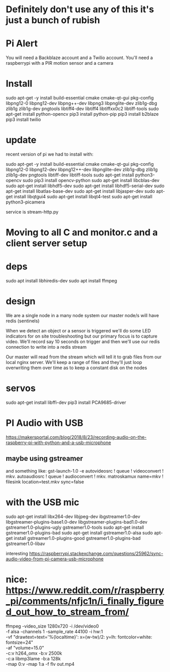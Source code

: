 # Definitely don't use any of this it's just a bunch of rubish


# Pi Alert
 You will need a Backblaze account and a Twilio account.  You'll need a raspberrypi with a PIR motion sensor and a camera

# Install
sudo apt-get -y install build-essential cmake cmake-qt-gui pkg-config libpng12-0 libpng12-dev libpng++-dev libpng3 libpnglite-dev zlib1g-dbg zlib1g zlib1g-dev pngtools libtiff4-dev libtiff4 libtiffxx0c2 libtiff-tools
sudo apt-get install python-opencv
pip3 install python-pip
pip3 install b2blaze
pip3 install twilio

# update
recent version of pi we had to install with:

sudo apt-get -y install build-essential cmake cmake-qt-gui pkg-config libpng12-0 libpng12-dev libpng12++-dev libpnglite-dev zlib1g-dbg zlib1g zlib1g-dev pngtools libtiff-dev libtiff-tools
sudo apt-get install python3-opencv
sudo pip3 install opencv-python
sudo apt-get install libcblas-dev
sudo apt-get install libhdf5-dev
sudo apt-get install libhdf5-serial-dev
sudo apt-get install libatlas-base-dev
sudo apt-get install libjasper-dev
sudo apt-get install libqtgui4
sudo apt-get install libqt4-test
sudo apt-get install python3-picamera

service is stream-http.py

# Moving to all C and monitor.c and a client server setup

# deps
sudo apt install libhiredis-dev
sudo apt install ffmpeg

# design
We are a single node in a many node system our master node/s will have redis (sentinels)

When we detect an object or a sensor is triggered we'll do some LED indicators for 
on site troubleshooting but our primary focus is to capture video.  We'll record say
10 seconds on trigger and then we'll use our redis connection to write into a redis
stream

Our master will read from the stream which will tell it to grab files from our local 
nginx server.  We'll keep a range of files and they'll just loop overwriting them over
time as to keep a constant disk on the nodes


# servos
sudo apt-get install libffi-dev
pip3 install PCA9685-driver

# PI Audio with USB

https://makersportal.com/blog/2018/8/23/recording-audio-on-the-raspberry-pi-with-python-and-a-usb-microphone
## maybe using gstreamer
and something like:
  gst-launch-1.0 -e autovideosrc ! queue ! videoconvert ! mkv. autoaudiosrc ! queue ! audioconvert ! mkv. matroskamux name=mkv ! filesink location=test.mkv sync=false
  # with the USB mic 

sudo apt-get install libx264-dev libjpeg-dev ibgstreamer1.0-dev libgstreamer-plugins-base1.0-dev libgstreamer-plugins-bad1.0-dev gstreamer1.0-plugins-ugly gstreamer1.0-tools
sudo apt-get install gstreamer1.0-plugins-bad
sudo apt-get install gstreamer1.0-alsa
sudo apt-get install gstreamer1.0-plugins-good gstreamer1.0-plugins-bad gstreamer1.0-libav

interesting https://raspberrypi.stackexchange.com/questions/25962/sync-audio-video-from-pi-camera-usb-microphone

# nice: https://www.reddit.com/r/raspberry_pi/comments/nfjc1n/i_finally_figured_out_how_to_stream_from/
ffmpeg  -video_size 1280x720 -i /dev/video0 \
        -f alsa -channels 1 -sample_rate 44100 -i hw:1 \
        -vf "drawtext=text='%{localtime}': x=(w-tw)/2: y=lh: fontcolor=white: fontsize=24" \
        -af "volume=15.0" \
        -c:v h264_omx -b:v 2500k \
        -c:a libmp3lame -b:a 128k \
        -map 0:v -map 1:a -f flv out.mp4
